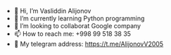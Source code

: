 - 👋 Hi, I’m Vasliddin Alijonov
- 🌱 I’m currently learning Python programming
- 💞️ I’m looking to collaborat Google company
- 📫 How to reach me:  +998 99 518 38 35
- 👀  My telegram address: https://t.me/AlijonovV2005
